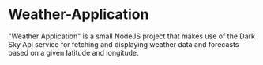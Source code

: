 # Weather-Application
"Weather Application" is a small NodeJS project that makes use of the Dark Sky Api service for fetching and displaying weather data and forecasts based on a given latitude and longitude.
